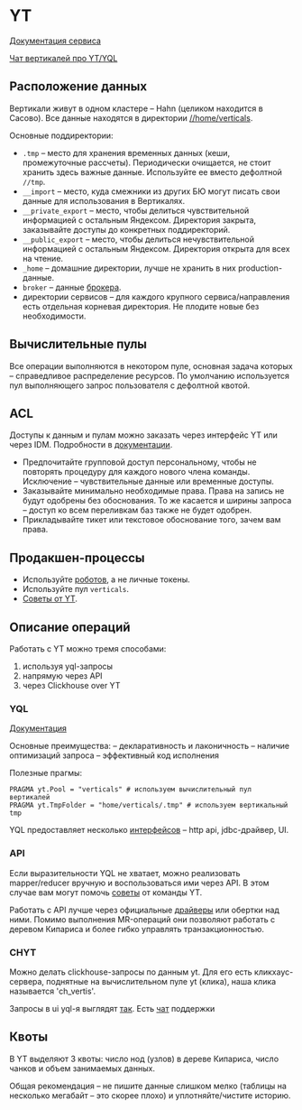 # YT

[Документация сервиса](https://yt.yandex-team.ru/docs/)

[Чат вертикалей про YT/YQL](https://t.me/+UZNDpqWsAanBiURg)


## Расположение данных

Вертикали живут в одном кластере – Hahn (целиком находится в Сасово). Все данные находятся в директории [//home/verticals](https://yt.yandex-team.ru/hahn/navigation?path=//home/verticals).

Основные поддиректории:

* `.tmp` – место для хранения временных данных (кеши, промежуточные рассчеты). Периодически очищается, не стоит хранить здесь важные данные. Используйте ее вместо дефолтной `//tmp`.
* `__import` – место, куда смежники из других БЮ могут писать свои данные для использования в Вертикалях.
* `__private_export` – место, чтобы делиться чувствительной информацией с остальным Яндексом. Директория закрыта, заказывайте доступы до конкретных поддиректорий.
* `__public_export` – место, чтобы делиться нечувствительной информацией с остальным Яндексом. Директория открыта для всех на чтение.
* `_home` – домашние директории, лучше не хранить в них production-данные.
* `broker` – данные [брокера](../broker/info.md).
* директории сервисов – для каждого крупного сервиса/направления есть отдельная корневая директория. Не плодите новые без необходимости.


## Вычислительные пулы

Все операции выполняются в некотором пуле, основная задача которых – справедливое распределение ресурсов.
По умолчанию используется пул выполняющего запрос пользователя с дефолтной квотой.

## ACL

Доступы к данным и пулам можно заказать через интерфейс YT или через IDM. Подробности в [документации](https://yt.yandex-team.ru/docs/description/common/acl_manage).

* Предпочитайте групповой доступ персональному, чтобы не повторять процедуру для каждого нового члена команды. Исключение – чувствительные данные или временные доступы.
* Заказывайте минимально необходимые права. Права на запись не будут одобрены без обоснования. То же касается и ширины запроса – доступ ко всем переливкам баз также не будет одобрен.
* Прикладывайте тикет или текстовое обоснование того, зачем вам права.


## Продакшен-процессы

- Используйте [роботов](https://wiki.yandex-team.ru/tools/support/zombik/), а не личные токены.
- Используйте пул `verticals`.
- [Советы от YT](https://yt.yandex-team.ru/docs/best_practices/howtorunproduction).


## Описание операций

Работать с YT можно тремя способами:
1) используя yql-запросы
2) напрямую через API
3) через Clickhouse over YT

### YQL

[Документация](https://yql.yandex-team.ru/docs/yt/)

Основные преимущества:
 – декларативность и лаконичность
 – наличие оптимизаций запроса
 – эффективный код исполнения

Полезные прагмы:
```
PRAGMA yt.Pool = "verticals" # используем вычислительный пул вертикалей
PRAGMA yt.TmpFolder = "home/verticals/.tmp" # используем вертикальный tmp
```

YQL предоставляет несколько [интерфейсов](https://yql.yandex-team.ru/docs/yt/interfaces/jdbc) – http api, jdbc-драйвер, UI.

### API

Если выразительности YQL не хватает, можно реализовать mapper/reducer вручную и воспользоваться ими через API. В этом случае вам могут помочь [советы](https://yt.yandex-team.ru/docs/description/mr/mr_recommendations#mapreduce-vs-mapsortreduce) от команды YT.

Работать с API лучше через официальные [драйверы](https://yt.yandex-team.ru/docs/api/java/java_api) или обертки над ними. Помимо выполнения MR-операций они позволяют работать с деревом Кипариса и более гибко управлять транзакционностью.

### CHYT

Можно делать clickhouse-запросы по данным yt. Для его есть кликхаус-сервера, поднятные на вычислительном пуле yt (клика), наша клика называется 'ch_vertis'.

Запросы в ui yql-я выглядят [так](https://yql.yandex-team.ru/Operations/Ys2UfslwvT0n7xKVY90-fF_2Ck5Mml4IC5qqvS2LEtQ=).
Есть [чат](https://t.me/joinchat/DPeS0xFdpaSZoCWTYnhnnw) поддержки

## Квоты

В YT выделяют 3 квоты: число нод (узлов) в дереве Кипариса, число чанков и объем занимаемых данных.

Общая рекомендация – не пишите данные слишком мелко (таблицы на несколько мегабайт – это скорее плохо) и уплотняйте/чистите историю.
